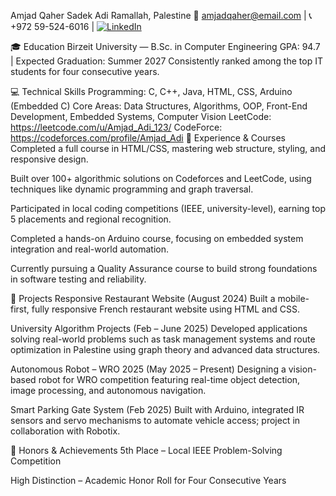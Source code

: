 Amjad Qaher Sadek Adi
Ramallah, Palestine
📧 amjadqaher@email.com | 📞 +972 59-524-6016 | [![LinkedIn](https://img.shields.io/badge/LinkedIn-0A66C2?style=for-the-badge&logo=linkedin&logoColor=white)](https://www.linkedin.com/in/amjad-adi-308b06338)

🎓 Education
Birzeit University — B.Sc. in Computer Engineering
GPA: 94.7 | Expected Graduation: Summer 2027
Consistently ranked among the top IT students for four consecutive years.

💻 Technical Skills
Programming: C, C++, Java, HTML, CSS, Arduino (Embedded C)
Core Areas: Data Structures, Algorithms, OOP, Front-End Development, Embedded Systems, Computer Vision
LeetCode: https://leetcode.com/u/Amjad_Adi_123/
CodeForce: https://codeforces.com/profile/Amjad_Adi
🧠 Experience & Courses
Completed a full course in HTML/CSS, mastering web structure, styling, and responsive design.

Built over 100+ algorithmic solutions on Codeforces and LeetCode, using techniques like dynamic programming and graph traversal.

Participated in local coding competitions (IEEE, university-level), earning top 5 placements and regional recognition.

Completed a hands-on Arduino course, focusing on embedded system integration and real-world automation.

Currently pursuing a Quality Assurance course to build strong foundations in software testing and reliability.

🔬 Projects
Responsive Restaurant Website (August 2024)
Built a mobile-first, fully responsive French restaurant website using HTML and CSS.

University Algorithm Projects (Feb – June 2025)
Developed applications solving real-world problems such as task management systems and route optimization in Palestine using graph theory and advanced data structures.

Autonomous Robot – WRO 2025 (May 2025 – Present)
Designing a vision-based robot for WRO competition featuring real-time object detection, image processing, and autonomous navigation.

Smart Parking Gate System (Feb 2025)
Built with Arduino, integrated IR sensors and servo mechanisms to automate vehicle access; project in collaboration with Robotix.

🏅 Honors & Achievements
5th Place – Local IEEE Problem-Solving Competition

High Distinction – Academic Honor Roll for Four Consecutive Years
